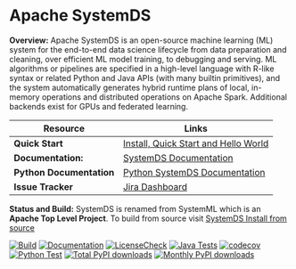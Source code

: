 <!--
{% comment %}
Licensed to the Apache Software Foundation (ASF) under one or more
contributor license agreements.  See the NOTICE file distributed with
this work for additional information regarding copyright ownership.
The ASF licenses this file to you under the Apache License, Version 2.0
(the "License"); you may not use this file except in compliance with
the License.  You may obtain a copy of the License at

http://www.apache.org/licenses/LICENSE-2.0

Unless required by applicable law or agreed to in writing, software
distributed under the License is distributed on an "AS IS" BASIS,
WITHOUT WARRANTIES OR CONDITIONS OF ANY KIND, either express or implied.
See the License for the specific language governing permissions and
limitations under the License.
{% end comment %}
-->

# Apache SystemDS

**Overview:** Apache SystemDS is an open-source machine learning (ML) system for the end-to-end 
data science lifecycle from data preparation and cleaning, over efficient ML model training, 
to debugging and serving. ML algorithms or pipelines are specified in a high-level language 
with R-like syntax or related Python and Java APIs (with many builtin primitives), and the 
system automatically generates hybrid runtime plans of local, in-memory operations and distributed
operations on Apache Spark. Additional backends exist for GPUs and federated learning. 

Resource | Links
---------|------
**Quick Start** | [Install, Quick Start and Hello World](https://apache.github.io/systemds/site/install.html)
**Documentation:** | [SystemDS Documentation](https://apache.github.io/systemds/)
**Python Documentation** | [Python SystemDS Documentation](https://apache.github.io/systemds/api/python/index.html)
**Issue Tracker** | [Jira Dashboard](https://issues.apache.org/jira/secure/Dashboard.jspa?selectPageId=12335852)


**Status and Build:** SystemDS is renamed from SystemML which is an **Apache Top Level Project**.
To build from source visit [SystemDS Install from source](https://apache.github.io/systemds/site/install.html)

[![Build](https://github.com/apache/systemds/actions/workflows/build.yml/badge.svg?branch=main)](https://github.com/apache/systemds/actions/workflows/build.yml)
[![Documentation](https://github.com/apache/systemds/actions/workflows/documentation.yml/badge.svg?branch=main)](https://github.com/apache/systemds/actions/workflows/documentation.yml)
[![LicenseCheck](https://github.com/apache/systemds/actions/workflows/license.yml/badge.svg?branch=main)](https://github.com/apache/systemds/actions/workflows/license.yml)
[![Java Tests](https://github.com/apache/systemds/actions/workflows/javaTests.yml/badge.svg?branch=main)](https://github.com/apache/systemds/actions/workflows/javaTests.yml)
[![codecov](https://codecov.io/gh/apache/systemds/graph/badge.svg?token=4YfvX8s6Dz)](https://codecov.io/gh/apache/systemds)
[![Python Test](https://github.com/apache/systemds/actions/workflows/python.yml/badge.svg?branch=main)](https://github.com/apache/systemds/actions/workflows/python.yml)
[![Total PyPI downloads](https://static.pepy.tech/personalized-badge/systemds?units=abbreviation&period=total&left_color=grey&right_color=blue&left_text=Total%20PyPI%20Downloads)](https://pepy.tech/project/systemds)
[![Monthly PyPI downloads](https://static.pepy.tech/personalized-badge/systemds?units=abbreviation&left_color=grey&right_color=blue&left_text=Monthly%20PyPI%20Downloads)](https://pepy.tech/project/systemds)
